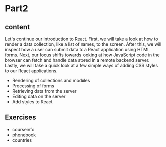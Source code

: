 # Part2

## content
Let's continue our introduction to React. First, we will take a look at how to render a data collection, like a list of names, to the screen. After this, we will inspect how a user can submit data to a React application using HTML forms. Next, our focus shifts towards looking at how JavaScript code in the browser can fetch and handle data stored in a remote backend server. Lastly, we will take a quick look at a few simple ways of adding CSS styles to our React applications.
- Rendering of collections and modules
- Processing of forms
- Retrieving data from the server
- Editing data on the server
- Add styles to React
## Exercises
- courseinfo
- phonebook
- countries
